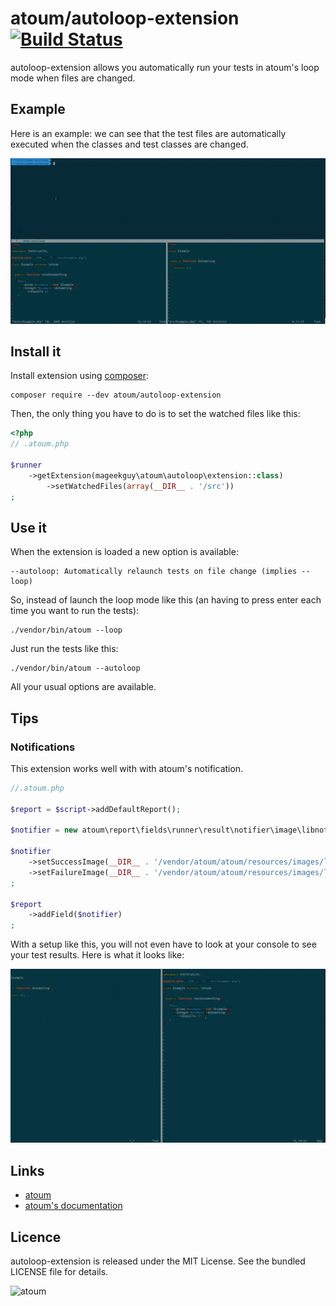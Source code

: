 # atoum/autoloop-extension [![Build Status](https://travis-ci.org/atoum/autoloop-extension.svg?branch=master)](https://travis-ci.org/atoum/autoloop-extension)


autoloop-extension allows you automatically run your tests in atoum's loop mode when files are changed.

## Example

Here is an example: we can see that the test files are automatically executed when the classes and test classes are changed.

![Demo](doc/demo.gif)


## Install it

Install extension using [composer](https://getcomposer.org):

```
composer require --dev atoum/autoloop-extension
```

Then, the only thing you have to do is to set the watched files like this:

```php
<?php
// .atoum.php

$runner
    ->getExtension(mageekguy\atoum\autoloop\extension::class)
        ->setWatchedFiles(array(__DIR__ . '/src'))
;
```

## Use it

When the extension is loaded a new option is available:

```
--autoloop: Automatically relaunch tests on file change (implies --loop)
```

So, instead of launch the loop mode like this (an having to press enter each time you want to run the tests):


```
./vendor/bin/atoum --loop
```

Just run the tests like this:

```
./vendor/bin/atoum --autoloop
```

All your usual options are available.

## Tips

### Notifications

This extension works well with with atoum's notification.

```php
//.atoum.php

$report = $script->addDefaultReport();

$notifier = new atoum\report\fields\runner\result\notifier\image\libnotify();

$notifier
    ->setSuccessImage(__DIR__ . '/vendor/atoum/atoum/resources/images/logo/success.png')
    ->setFailureImage(__DIR__ . '/vendor/atoum/atoum/resources/images/logo/failure.png')
;

$report
    ->addField($notifier)
;
```

With a setup like this, you will not even have to look at your console to see your test results. Here is what it looks like:

![Demo](doc/demo_notifications.gif)


## Links

* [atoum](http://atoum.org)
* [atoum's documentation](http://docs.atoum.org)


## Licence

autoloop-extension is released under the MIT License. See the bundled LICENSE file for details.

![atoum](http://atoum.org/images/logo/atoum.png)
